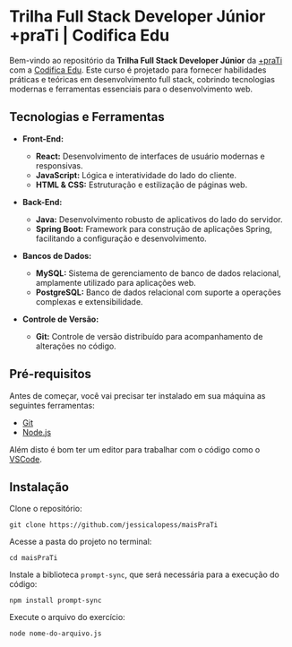 # Trilha Full Stack Developer Júnior +praTi | Codifica Edu

Bem-vindo ao repositório da **Trilha Full Stack Developer Júnior** da [+praTi](www.maisprati.com.br/) com a [Codifica Edu](www.codificaedu.com.br). Este curso é projetado para fornecer habilidades práticas e teóricas em desenvolvimento full stack, cobrindo tecnologias modernas e ferramentas essenciais para o desenvolvimento web.

## Tecnologias e Ferramentas

- **Front-End:**
    - **React:** Desenvolvimento de interfaces de usuário modernas e responsivas.
    - **JavaScript:** Lógica e interatividade do lado do cliente.
    - **HTML & CSS:** Estruturação e estilização de páginas web.

- **Back-End:**
    - **Java:** Desenvolvimento robusto de aplicativos do lado do servidor.
    - **Spring Boot:** Framework para construção de aplicações Spring, facilitando a configuração e desenvolvimento.

- **Bancos de Dados:**
    - **MySQL:** Sistema de gerenciamento de banco de dados relacional, amplamente utilizado para aplicações web.
    - **PostgreSQL:** Banco de dados relacional com suporte a operações complexas e extensibilidade.

- **Controle de Versão:**
    - **Git:** Controle de versão distribuído para acompanhamento de alterações no código.

## Pré-requisitos

Antes de começar, você vai precisar ter instalado em sua máquina as seguintes ferramentas:
- [Git](https://git-scm.com)
- [Node.js](https://nodejs.org/pt/)

Além disto é bom ter um editor para trabalhar com o código como o [VSCode](https://code.visualstudio.com/).

## Instalação

Clone o repositório:
```
git clone https://github.com/jessicalopess/maisPraTi
```

Acesse a pasta do projeto no terminal:
```
cd maisPraTi
```

Instale a biblioteca `prompt-sync`, que será necessária para a execução do código:
```
npm install prompt-sync
```

Execute o arquivo do exercício:
```
node nome-do-arquivo.js
```
